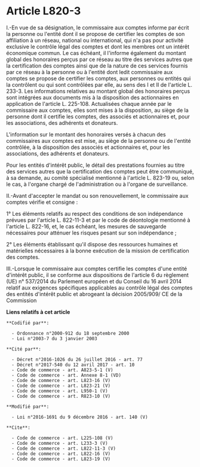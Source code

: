 # Article L820-3

I.-En vue de sa désignation, le commissaire aux comptes informe par écrit la personne ou l'entité dont il se propose de
certifier les comptes de son affiliation à un réseau, national ou international, qui n'a pas pour activité exclusive le
contrôle légal des comptes et dont les membres ont un intérêt économique commun. Le cas échéant, il l'informe également du
montant global des honoraires perçus par ce réseau au titre des services autres que la certification des comptes ainsi que de
la nature de ces services fournis par ce réseau à la personne ou à l'entité dont ledit commissaire aux comptes se propose de
certifier les comptes, aux personnes ou entités qui la contrôlent ou qui sont contrôlées par elle, au sens des I et II de
l'article L. 233-3. Les informations relatives au montant global des honoraires perçus sont intégrées aux documents mis à la
disposition des actionnaires en application de l'article L. 225-108. Actualisées chaque année par le commissaire aux comptes,
elles sont mises à la disposition, au siège de la personne dont il certifie les comptes, des associés et actionnaires et,
pour les associations, des adhérents et donateurs. 

L'information sur le montant des honoraires versés à chacun des commissaires aux comptes est mise, au siège de la personne ou
de l'entité contrôlée, à la disposition des associés et actionnaires et, pour les associations, des adhérents et donateurs. 

Pour les entités d'intérêt public, le détail des prestations fournies au titre des services autres que la certification des
comptes peut être communiqué, à sa demande, au comité spécialisé mentionné à l'article L. 823-19 ou, selon le cas, à l'organe
chargé de l'administration ou à l'organe de surveillance. 

II.-Avant d'accepter le mandat ou son renouvellement, le commissaire aux comptes vérifie et consigne : 

1° Les éléments relatifs au respect des conditions de son indépendance prévues par l'article L. 822-11-3 et par le code de
déontologie mentionné à l'article L. 822-16, et, le cas échéant, les mesures de sauvegarde nécessaires pour atténuer les
risques pesant sur son indépendance ; 

2° Les éléments établissant qu'il dispose des ressources humaines et matérielles nécessaires à la bonne exécution de la
mission de certification des comptes. 

III.-Lorsque le commissaire aux comptes certifie les comptes d'une entité d'intérêt public, il se conforme aux dispositions
de l'article 6 du règlement (UE) n° 537/2014 du Parlement européen et du Conseil du 16 avril 2014 relatif aux exigences
spécifiques applicables au contrôle légal des comptes des entités d'intérêt public et abrogeant la décision 2005/909/ CE de
la Commission

**Liens relatifs à cet article**

	**Codifié par**:

	  - Ordonnance n°2000-912 du 18 septembre 2000
	  - Loi n°2003-7 du 3 janvier 2003

	**Cité par**:

	  - Décret n°2016-1026 du 26 juillet 2016 - art. 77
	  - Décret n°2017-540 du 12 avril 2017 - art. 10
	  - Code de commerce - art. A823-5-1 (V)
	  - Code de commerce - art. Annexe 8-1 (VD)
	  - Code de commerce - art. L823-16 (V)
	  - Code de commerce - art. L823-21 (V)
	  - Code de commerce - art. L950-1 (V)
	  - Code de commerce - art. R823-10 (V)

	**Modifié par**:

	  - Loi n°2016-1691 du 9 décembre 2016 - art. 140 (V)

	**Cite**:

	  - Code de commerce - art. L225-108 (V)
	  - Code de commerce - art. L233-3 (V)
	  - Code de commerce - art. L822-11-3 (V)
	  - Code de commerce - art. L822-16 (V)
	  - Code de commerce - art. L823-19 (V)

